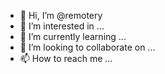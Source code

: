 - 👋 Hi, I’m @remotery
- 👀 I’m interested in ...
- 🌱 I’m currently learning ...
- 💞️ I’m looking to collaborate on ...
- 📫 How to reach me ...

<!---
remotery/remotery is a ✨ special ✨ repository because its `README.md` (this file) appears on your GitHub profile.
You can click the Preview link to take a look at your changes.
--->

